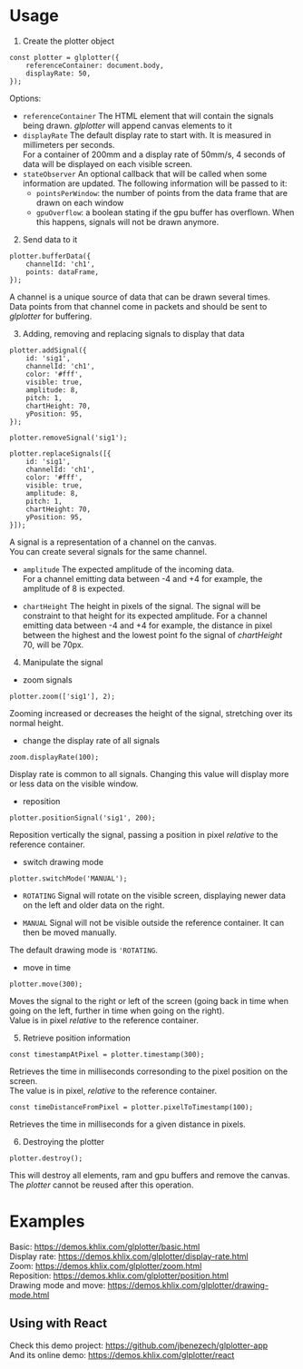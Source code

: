 # Usage

1. Create the plotter object

```
const plotter = glplotter({
    referenceContainer: document.body,
    displayRate: 50,
});
```

Options:

- `referenceContainer`
  The HTML element that will contain the signals being drawn. _glplotter_ will append canvas elements to it
- `displayRate`
  The default display rate to start with. It is measured in millimeters per seconds.  
  For a container of 200mm and a display rate of 50mm/s, 4 seconds of data will be displayed on each visible screen.
- `stateObserver`
  An optional callback that will be called when some information are updated.
  The following information will be passed to it:
  - `pointsPerWindow`: the number of points from the data frame that are drawn on each window
  - `gpuOverflow`: a boolean stating if the gpu buffer has overflown. When this happens, signals will not be drawn anymore.

2. Send data to it

```
plotter.bufferData({
    channelId: 'ch1',
    points: dataFrame,
});
```

A channel is a unique source of data that can be drawn several times.  
Data points from that channel come in packets and should be sent to _glplotter_ for buffering.

3. Adding, removing and replacing signals to display that data

```
plotter.addSignal({
    id: 'sig1',
    channelId: 'ch1',
    color: '#fff',
    visible: true,
    amplitude: 8,
    pitch: 1,
    chartHeight: 70,
    yPosition: 95,
});
```

```
plotter.removeSignal('sig1');
```

```
plotter.replaceSignals([{
    id: 'sig1',
    channelId: 'ch1',
    color: '#fff',
    visible: true,
    amplitude: 8,
    pitch: 1,
    chartHeight: 70,
    yPosition: 95,
}]);
```

A signal is a representation of a channel on the canvas.  
You can create several signals for the same channel.

- `amplitude`
  The expected amplitude of the incoming data.  
  For a channel emitting data between -4 and +4 for example, the amplitude of 8 is expected.

- `chartHeight`
  The height in pixels of the signal. The signal will be constraint to that height for its expected amplitude.
  For a channel emitting data between -4 and +4 for example,
  the distance in pixel between the highest and the lowest point fo the signal of _chartHeight_ 70, will be 70px.

4. Manipulate the signal

- zoom signals

```
plotter.zoom(['sig1'], 2);
```

Zooming increased or decreases the height of the signal, stretching over its normal height.

- change the display rate of all signals

```
zoom.displayRate(100);
```

Display rate is common to all signals. Changing this value will display more or less data on the visible window.

- reposition

```
plotter.positionSignal('sig1', 200);
```

Reposition vertically the signal, passing a position in pixel _relative_ to the reference container.

- switch drawing mode

```
plotter.switchMode('MANUAL');
```

- `ROTATING`
  Signal will rotate on the visible screen, displaying newer data on the left and older data on the right.

- `MANUAL`
  Signal will not be visible outside the reference container. It can then be moved manually.

The default drawing mode is `'ROTATING`.

- move in time

```
plotter.move(300);
```

Moves the signal to the right or left of the screen (going back in time when going on the left, further in time when going on the right).  
Value is in pixel _relative_ to the reference container.

5. Retrieve position information

```
const timestampAtPixel = plotter.timestamp(300);
```

Retrieves the time in milliseconds corresonding to the pixel position on the screen.  
The value is in pixel, _relative_ to the reference container.

```
const timeDistanceFromPixel = plotter.pixelToTimestamp(100);
```

Retrieves the time in milliseconds for a given distance in pixels.

6. Destroying the plotter

```
plotter.destroy();
```

This will destroy all elements, ram and gpu buffers and remove the canvas. The _plotter_ cannot be reused after this operation.

# Examples

Basic: https://demos.khlix.com/glplotter/basic.html  
Display rate: https://demos.khlix.com/glplotter/display-rate.html  
Zoom: https://demos.khlix.com/glplotter/zoom.html  
Reposition: https://demos.khlix.com/glplotter/position.html  
Drawing mode and move: https://demos.khlix.com/glplotter/drawing-mode.html

## Using with React

Check this demo project: https://github.com/jbenezech/glplotter-app  
And its online demo: https://demos.khlix.com/glplotter/react
